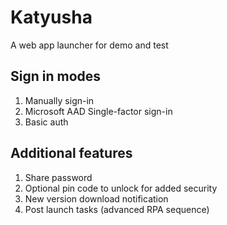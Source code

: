 # Katyusha

A web app launcher for demo and test

## Sign in modes

1. Manually sign-in
2. Microsoft AAD Single-factor sign-in
3. Basic auth

## Additional features

1. Share password
2. Optional pin code to unlock for added security
3. New version download notification
4. Post launch tasks (advanced RPA sequence)
